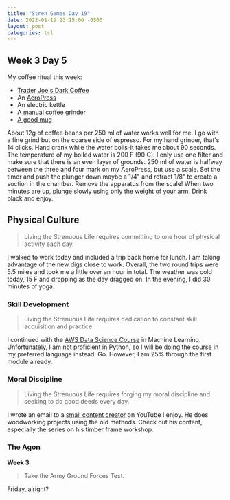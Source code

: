 ```yaml
---
title: "Stren Games Day 19"
date: 2022-01-19 23:15:00 -0500
layout: post
categories: tsl
---
```


## Week 3 Day 5

My coffee ritual this week:

* [Trader Joe's Dark Coffee](https://www.influenster.com/reviews/trader-joes-dark-coffee)
* An [AeroPress](https://aeropress.com/)
* An electric kettle
* [A manual coffee grinder](https://www.amazon.com/gp/product/B092MDTGGR/)
* [A good mug](https://www.amazon.com/Creuset-Stoneware-12-Ounce-Cerise-Cherry/dp/B003F24D1M/)

About 12g of coffee beans per 250 ml of water works well for me. I go with a fine grind but on the coarse side of espresso. For my hand grinder, that's 14 clicks. Hand crank while the water boils-it takes me about 90 seconds. The temperature of my boiled water is 200 F (90 C). I only use one filter and make sure that there is an even layer of grounds. 250 ml of water is halfway between the three and four mark on my AeroPress, but use a scale. Set the timer and push the plunger down maybe a 1/4" and retract 1/8" to create a suction in the chamber. Remove the apparatus from the scale! When two minutes are up, plunge slowly using only the weight of your arm. Drink black and enjoy.

## Physical Culture
> Living the Strenuous Life requires committing to one hour of physical activity each day.

I walked to work today and included a trip back home for lunch. I am taking advantage of the new digs close to work. Overall, the two round trips were 5.5 miles and took me a little over an hour in total. The weather was cold today, 15 F and dropping as the day dragged on. In the evening, I did 30 minutes of yoga.


### Skill Development
> Living the Strenuous Life requires dedication to constant skill acquisition and practice.

I continued with the [AWS Data Science Course](https://aws.amazon.com/getting-started/learning-path-data-scientist/) in Machine Learning. Unfortunately, I am not proficient in Python, so I will be doing the course in my preferred language instead: Go. However, I am 25% through the first module already.

### Moral Discipline
> Living the Strenuous Life requires forging my moral discipline and seeking to do good deeds every day.

I wrote an email to a [small content creator](https://www.youtube.com/c/NicTaylorWoodworking) on YouTube I enjoy. He does woodworking projects using the old methods. Check out his content, especially the series on his timber frame workshop.


### The Agon
**Week 3**
> Take the Army Ground Forces Test.

Friday, alright?